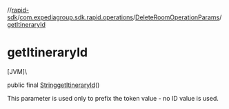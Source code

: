 //[rapid-sdk](../../../index.md)/[com.expediagroup.sdk.rapid.operations](../index.md)/[DeleteRoomOperationParams](index.md)/[getItineraryId](get-itinerary-id.md)

# getItineraryId

[JVM]\

public final [String](https://docs.oracle.com/javase/8/docs/api/java/lang/String.html)[getItineraryId](get-itinerary-id.md)()

This parameter is used only to prefix the token value - no ID value is used.<br>

